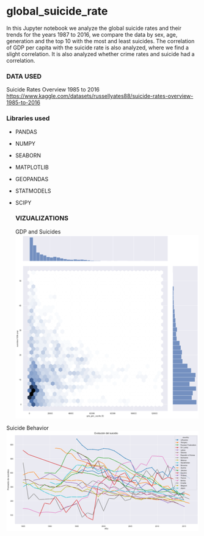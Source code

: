 # global_suicide_rate

In this Jupyter notebook we analyze the global suicide rates and their trends for the years 1987 to 2016, we compare the data by sex, age, generation and the top 10 with the most and least suicides. The correlation of GDP per capita with the suicide rate is also analyzed, where we find a slight correlation.
It is also analyzed whether crime rates and suicide had a correlation.

### DATA USED

Suicide Rates Overview 1985 to 2016 https://www.kaggle.com/datasets/russellyates88/suicide-rates-overview-1985-to-2016

### Libraries used

- PANDAS
- NUMPY
- SEABORN
- MATPLOTLIB
- GEOPANDAS
- STATMODELS
- SCIPY

  ### VIZUALIZATIONS
  GDP and Suicides
![alt text](https://github.com/dariog721/global_suicide_rate/blob/main/GDP%20per%20capita%20and%20suicides.png)

 Suicide Behavior
 ![alt text](https://github.com/dariog721/global_suicide_rate/blob/main/Suicide%20behavior.png)
